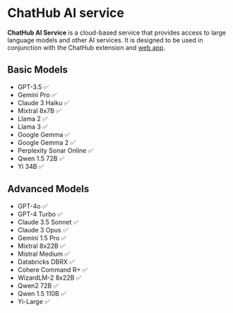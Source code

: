# ChatHub AI service

**ChatHub AI Service** is a cloud-based service that provides access to large language models and other AI services. It is designed to be used in conjunction with the ChatHub extension and [web app](https://app.chathub.gg/?utm_source=doc).

## Basic Models

- GPT-3.5 ✅
- Gemini Pro ✅
- Claude 3 Haiku ✅
- Mixtral 8x7B ✅
- Llama 2 ✅
- Llama 3 ✅
- Google Gemma ✅
- Google Gemma 2 ✅
- Perplexity Sonar Online ✅
- Qwen 1.5 72B ✅
- Yi 34B ✅

## Advanced Models

- GPT-4o ✅
- GPT-4 Turbo ✅
- Claude 3.5 Sonnet ✅
- Claude 3 Opus ✅
- Gemini 1.5 Pro ✅
- Mixtral 8x22B ✅
- Mistral Medium ✅
- Databricks DBRX ✅
- Cohere Command R+ ✅
- WizardLM-2 8x22B ✅
- Qwen2 72B ✅
- Qwen 1.5 110B ✅
- Yi-Large ✅
